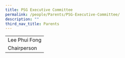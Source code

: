 ```yaml
---
title: PSG Executive Committee
permalink: /people/Parents/PSG-Executive-Committee/
description: ""
third_nav_title: Parents
---
```



| |
|-----------------|
| Lee Phui Fong   |
| Chairperson     |